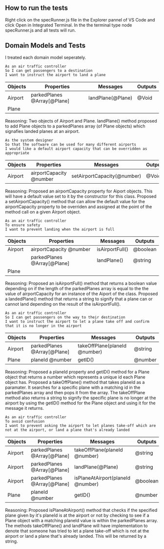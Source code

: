 ## How to run the tests

Right click on the specRunner.js file in the Explorer pannel of VS Code and click Open in Integrated Terminal. In the the terminal type node specRunner.js and all tests will run.


## Domain Models and Tests

I treated each domain model seperately.

```
As an air traffic controller
So I can get passengers to a destination
I want to instruct the airport to land a plane
```

| Objects | Properties                  | Messages          | Outputs|
| ------  | --------------------------  | --------          | ------ |
| Airport | parkedPlanes @Array[@Plane] | landPlane(@Plane) | @Void  |
| Plane   |                             |                   |        |

Reasoning: Two objects of Airport and Plane. landPlane() method proposed to add Plane objects to a parkedPlanes array (of Plane objects)
which signafies landed planes at an airport.

```
As the system designer
So that the software can be used for many different airports
I would like a default airport capacity that can be overridden as appropriate
```

| Objects | Properties                 | Messages                    | Outputs|
| ------  | -------------------------- | --------                    | ------ |
| Airport | airportCapacity @number    | setAirportCapacity(@number) | @Void  |

Reasoning: Proposed an airportCapacity property for Aiport objects. This will have a default value set to it by the constructor for this class.
Proposed a setAirportCapacity() method that can allow the default value for the airportCapacity property to be overriden and assigned at the point of the method call on a given Airport object.

```
As an air traffic controller
To ensure safety
I want to prevent landing when the airport is full
```

| Objects | Properties                  | Messages                    | Outputs   |
| ------  | --------------------------  | --------                    | ------    |
| Airport | airportCapacity @number     | isAirportFull()             | @boolean  |
|         | parkedPlanes @Array[@Plane] | landPlane()                 | @string   | 
| Plane   |                             |                             |           |


Reasoning: Proposed an isAirportFull() method that returns a boolean value depending on if the length of the parkedPlanes array is equal to
the the value of airportCapacity for an instance of the Aiport of the class. Proposed a landedPlane() method that returns a string to 
signify that a plane can or cannot land depending on the result of the isAirportFull().

```
As an air traffic controller
So I can get passengers on the way to their destination
I want to instruct the airport to let a plane take off and confirm that it is no longer in the airport
```

| Objects | Properties                  | Messages                         | Outputs   |
| ------  | --------------------------  | --------                         | ------    |
| Airport | parkedPlanes @Array[@Plane] | takeOffPlane(planeId @number)    | @string   | 
| Plane   | planeId @number             | getID()                          | @number   |

Reasoning: Proposed a planeId property and getID() method for a Plane object that returns a number which represents a unique id each Plane object has. Proposed a takeOffPlane() method that takes planeId as a paramater. It searches for a specific plane with a matching id in the
parkedPlanes array and then pops it from the array. The takeOffPlane method also returns a string to signify the specific plane is no longer at
the airport by using the getID() method for the Plane object and using it for the message it returns. 

```
As an air traffic controller
To avoid confusion
I want to prevent asking the airport to let planes take-off which are not at the airport, or land a plane that's already landed
```

| Objects | Properties                  | Messages                         | Outputs   |
| ------  | --------------------------  | --------                         | ------    |
| Airport | parkedPlanes @Array[@Plane] | takeOffPlane(planeId @number)    | @string   | 
| Airport | parkedPlanes @Array[@Plane] | landPlane(@Plane)                | @string   |
| Airport | parkedPlanes @Array[@Plane] | isPlaneAtAirport(planeId @number)| @boolean  |
| Plane   | planeId @number            | getID()                           | @number   |

Reasoning: Proposed isPlaneAtAirport() method that checks if the specified plane given by it's planeId is at the airport or not by checking to see if a Plane object with a matching planeId value is within the parkedPlanes array. The methods takeOffPlane() and landPlane will have implementation to denote that someone has tried to let a plane take-off which is not at the airport or land a plane that's already landed. This will be returned by a string.